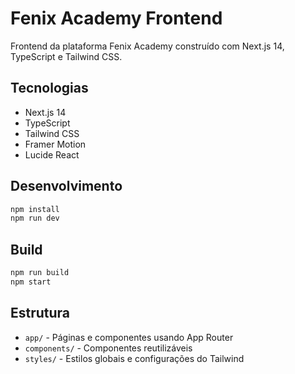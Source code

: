 # Fenix Academy Frontend

Frontend da plataforma Fenix Academy construído com Next.js 14, TypeScript e Tailwind CSS.

## Tecnologias

- Next.js 14
- TypeScript
- Tailwind CSS
- Framer Motion
- Lucide React

## Desenvolvimento

```bash
npm install
npm run dev
```

## Build

```bash
npm run build
npm start
```

## Estrutura

- `app/` - Páginas e componentes usando App Router
- `components/` - Componentes reutilizáveis
- `styles/` - Estilos globais e configurações do Tailwind 